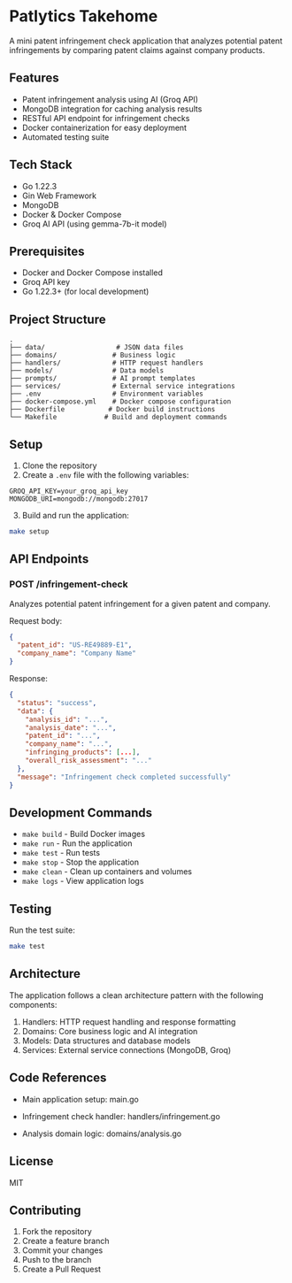 # Patlytics Takehome
A mini patent infringement check application that analyzes potential patent infringements by comparing patent claims against company products.

## Features
- Patent infringement analysis using AI (Groq API)
- MongoDB integration for caching analysis results
- RESTful API endpoint for infringement checks
- Docker containerization for easy deployment
- Automated testing suite

## Tech Stack
- Go 1.22.3
- Gin Web Framework
- MongoDB
- Docker & Docker Compose
- Groq AI API (using gemma-7b-it model)

## Prerequisites
- Docker and Docker Compose installed
- Groq API key
- Go 1.22.3+ (for local development)

## Project Structure
```
.
├── data/                  # JSON data files
├── domains/              # Business logic
├── handlers/             # HTTP request handlers
├── models/               # Data models
├── prompts/              # AI prompt templates
├── services/             # External service integrations
├── .env                  # Environment variables
├── docker-compose.yml    # Docker compose configuration
├── Dockerfile           # Docker build instructions
└── Makefile            # Build and deployment commands
```

## Setup
1. Clone the repository
2. Create a `.env` file with the following variables:
```
GROQ_API_KEY=your_groq_api_key
MONGODB_URI=mongodb://mongodb:27017
```

3. Build and run the application:
```bash
make setup
```

## API Endpoints

### POST /infringement-check
Analyzes potential patent infringement for a given patent and company.

Request body:
```json
{
  "patent_id": "US-RE49889-E1",
  "company_name": "Company Name"
}
```

Response:
```json
{
  "status": "success",
  "data": {
    "analysis_id": "...",
    "analysis_date": "...",
    "patent_id": "...",
    "company_name": "...",
    "infringing_products": [...],
    "overall_risk_assessment": "..."
  },
  "message": "Infringement check completed successfully"
}
```

## Development Commands
- `make build` - Build Docker images
- `make run` - Run the application
- `make test` - Run tests
- `make stop` - Stop the application
- `make clean` - Clean up containers and volumes
- `make logs` - View application logs

## Testing
Run the test suite:
```bash
make test
```

## Architecture
The application follows a clean architecture pattern with the following components:

1. Handlers: HTTP request handling and response formatting
2. Domains: Core business logic and AI integration
3. Models: Data structures and database models
4. Services: External service connections (MongoDB, Groq)

## Code References
- Main application setup: 
main.go


- Infringement check handler:
handlers/infringement.go


- Analysis domain logic:
domains/analysis.go


## License
MIT

## Contributing
1. Fork the repository
2. Create a feature branch
3. Commit your changes
4. Push to the branch
5. Create a Pull Request